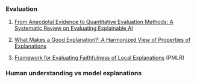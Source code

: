 
### Evaluation

1. [From Anecdotal Evidence to Quantitative Evaluation Methods: A Systematic
Review on Evaluating Explainable AI](https://arxiv.org/pdf/2201.08164.pdf)

2. [What Makes a Good Explanation?: A Harmonized View of Properties of Explanations](https://arxiv.org/abs/2211.05667)

3. [Framework for Evaluating Faithfulness of Local Explanations](https://proceedings.mlr.press/v162/dasgupta22a/dasgupta22a.pdf) (PMLR)


### Human understanding vs model explanations


